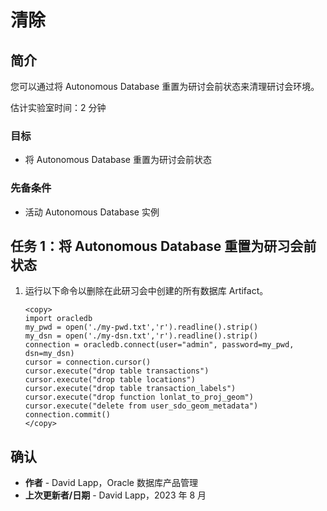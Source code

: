 # 清除

## 简介

您可以通过将 Autonomous Database 重置为研讨会前状态来清理研讨会环境。

估计实验室时间：2 分钟

### 目标

*   将 Autonomous Database 重置为研讨会前状态

### 先备条件

*   活动 Autonomous Database 实例

## 任务 1：将 Autonomous Database 重置为研习会前状态

1.  运行以下命令以删除在此研习会中创建的所有数据库 Artifact。
    
        <copy>
        import oracledb
        my_pwd = open('./my-pwd.txt','r').readline().strip()
        my_dsn = open('./my-dsn.txt','r').readline().strip()
        connection = oracledb.connect(user="admin", password=my_pwd, dsn=my_dsn)
        cursor = connection.cursor()
        cursor.execute("drop table transactions")
        cursor.execute("drop table locations")
        cursor.execute("drop table transaction_labels")
        cursor.execute("drop function lonlat_to_proj_geom")
        cursor.execute("delete from user_sdo_geom_metadata")
        connection.commit()
        </copy>
        

## 确认

*   **作者** - David Lapp，Oracle 数据库产品管理
*   **上次更新者/日期** - David Lapp，2023 年 8 月